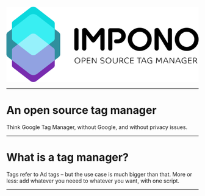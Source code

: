 

![Image-Absolute](assets/impono_logo.png)

---
# An open source tag manager

Think Google Tag Manager, without Google, and without privacy issues.

---

# What is a tag manager?

Tags refer to Ad tags – but the use case is much bigger than that.
More or less: add whatever you neeed to whatever you want, with one script.

---

